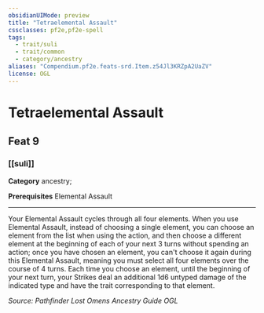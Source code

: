 ```yaml
---
obsidianUIMode: preview
title: "Tetraelemental Assault"
cssclasses: pf2e,pf2e-spell
tags:
  - trait/suli
  - trait/common
  - category/ancestry
aliases: "Compendium.pf2e.feats-srd.Item.z54Jl3KRZpA2UaZV"
license: OGL
---
```

# Tetraelemental Assault
## Feat 9
### [[suli]]

**Category** ancestry; 



**Prerequisites** Elemental Assault
* * *
Your Elemental Assault cycles through all four elements. When you use Elemental Assault, instead of choosing a single element, you can choose an element from the list when using the action, and then choose a different element at the beginning of each of your next 3 turns without spending an action; once you have chosen an element, you can't choose it again during this Elemental Assault, meaning you must select all four elements over the course of 4 turns. Each time you choose an element, until the beginning of your next turn, your Strikes deal an additional 1d6 untyped damage of the indicated type and have the trait corresponding to that element.

*Source: Pathfinder Lost Omens Ancestry Guide*
*OGL*